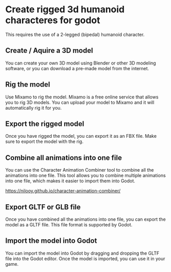 # Create rigged 3d humanoid characteres for godot

This requires the use of a 2-legged (bipedal) humanoid character.

## Create / Aquire a 3D model

You can create your own 3D model using Blender or other 3D modeling software, or you can download a pre-made model from the internet.

## Rig the model

Use Mixamo to rig the model. Mixamo is a free online service that allows you to rig 3D models. You can upload your model to Mixamo and it will automatically rig it for you.

## Export the rigged model

Once you have rigged the model, you can export it as an FBX file. Make sure to export the model with the rig.

## Combine all animations into one file

You can use the Character Animation Combiner tool to combine all the animations into one file. This tool allows you to combine multiple animations into one file, which makes it easier to import them into Godot.

https://nilooy.github.io/character-animation-combiner/

## Export GLTF or GLB file

Once you have combined all the animations into one file, you can export the model as a GLTF file. This file format is supported by Godot.

## Import the model into Godot

You can import the model into Godot by dragging and dropping the GLTF file into the Godot editor. Once the model is imported, you can use it in your game.
